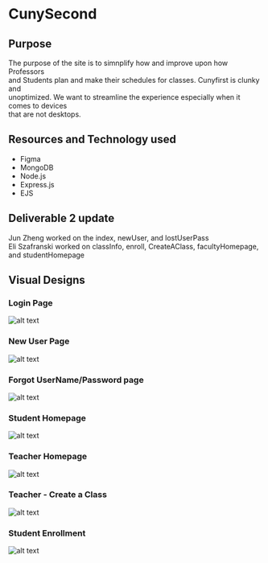 # CunySecond

## Purpose
The purpose of the site is to simnplify how and improve upon how Professors <br />
and Students plan and make their schedules for classes. Cunyfirst is clunky and<br />
unoptimized. We want to streamline the experience especially when it comes to devices<br />
that are not desktops.

## Resources and Technology used
- Figma
- MongoDB
- Node.js
- Express.js
- EJS

## Deliverable 2 update
Jun Zheng worked on the index, newUser, and lostUserPass<br />
Eli Szafranski worked on classInfo, enroll, CreateAClass, facultyHomepage, and studentHomepage

## Visual Designs

### Login Page
![alt text](VisualDesigns/Login.png)

### New User Page
![alt text](VisualDesigns/NewUser.png)

### Forgot UserName/Password page
![alt text](VisualDesigns/UserForgot.png)

### Student Homepage
![alt text](VisualDesigns/StudentHomepage.png)

### Teacher Homepage
![alt text](VisualDesigns/InstrucorHomepage.png)

### Teacher - Create a Class
![alt text](VisualDesigns/CreateClass.png)

### Student Enrollment 
![alt text](VisualDesigns/StudentEnrollment.png)



